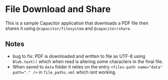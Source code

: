 # File Download and Share
This is a sample Capacitor application that downloads a PDF file then shares it using `@capacitor/filesystem` and `@capacitor/share`.

## Notes

- bug to fix: PDF is downloaded and written to file as UTF-8 using `Blob.text()` which when read is altering some characters in the final file.
- When saved to `data` folder it relies on the entry `<files-path name="data" path="." />` in `file_paths.xml` which isnt working.
